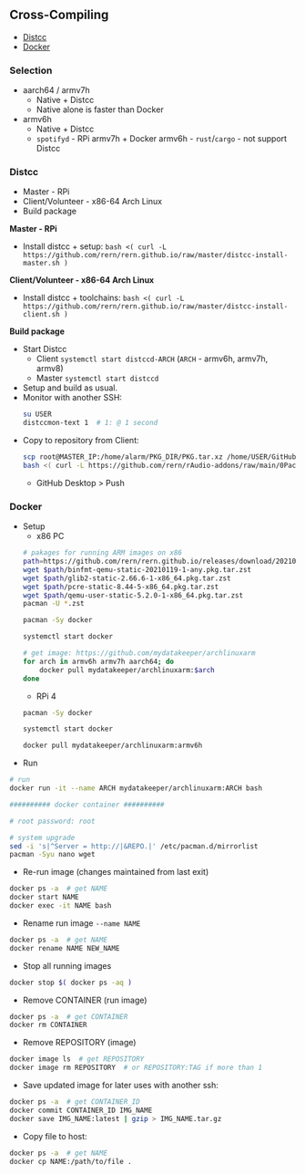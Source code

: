 Cross-Compiling
---
- [Distcc](#distcc)
- [Docker](#docker)

### Selection
- aarch64 / armv7h
	- Native + Distcc
	- Native alone is faster than Docker
- armv6h
	- Native + Distcc
	- `spotifyd` - RPi armv7h + Docker armv6h - `rust`/`cargo` - not support Distcc

### Distcc
- Master - RPi
- Client/Volunteer - x86-64 Arch Linux
- Build package

**Master - RPi**
- Install distcc + setup: `bash <( curl -L https://github.com/rern/rern.github.io/raw/master/distcc-install-master.sh )`

**Client/Volunteer - x86-64 Arch Linux**
- Install distcc + toolchains: `bash <( curl -L https://github.com/rern/rern.github.io/raw/master/distcc-install-client.sh )`

**Build package**
- Start Distcc
	- Client `systemctl start distccd-ARCH` (`ARCH` - armv6h, armv7h, armv8)
	- Master `systemctl start distccd`
- Setup and build as usual.
- Monitor with another SSH: 
	```sh
	su USER
	distccmon-text 1  # 1: @ 1 second
	```
- Copy to repository from Client:
	```sh
	scp root@MASTER_IP:/home/alarm/PKG_DIR/PKG.tar.xz /home/USER/GitHub/rern.github.io/ARCH
	bash <( curl -L https://github.com/rern/rAudio-addons/raw/main/0Packages/repoupdate.sh )	
	```
	- GitHub Desktop > Push


### Docker
- Setup
	- x86 PC
	```sh
	# pakages for running ARM images on x86
	path=https://github.com/rern/rern.github.io/releases/download/20210307
	wget $path/binfmt-qemu-static-20210119-1-any.pkg.tar.zst
	wget $path/glib2-static-2.66.6-1-x86_64.pkg.tar.zst
	wget $path/pcre-static-8.44-5-x86_64.pkg.tar.zst
	wget $path/qemu-user-static-5.2.0-1-x86_64.pkg.tar.zst
	pacman -U *.zst

	pacman -Sy docker

	systemctl start docker

	# get image: https://github.com/mydatakeeper/archlinuxarm
	for arch in armv6h armv7h aarch64; do
		docker pull mydatakeeper/archlinuxarm:$arch
	done
	```
	- RPi 4
	```sh
	pacman -Sy docker

	systemctl start docker
	
	docker pull mydatakeeper/archlinuxarm:armv6h
	```
- Run
```sh
# run
docker run -it --name ARCH mydatakeeper/archlinuxarm:ARCH bash

########## docker container ##########

# root password: root

# system upgrade
sed -i 's|^Server = http://|&REPO.|' /etc/pacman.d/mirrorlist
pacman -Syu nano wget
```
- Re-run image (changes maintained from last exit)
```sh
docker ps -a  # get NAME
docker start NAME
docker exec -it NAME bash
```
- Rename run image `--name NAME`
```sh
docker ps -a  # get NAME
docker rename NAME NEW_NAME
```
- Stop all running images
```sh
docker stop $( docker ps -aq )
```
- Remove CONTAINER (run image)
```sh
docker ps -a  # get CONTAINER
docker rm CONTAINER
```
- Remove REPOSITORY (image)
```sh
docker image ls  # get REPOSITORY
docker image rm REPOSITORY  # or REPOSITORY:TAG if more than 1
```
- Save updated image for later uses with another ssh:
```sh
docker ps -a  # get CONTAINER_ID
docker commit CONTAINER_ID IMG_NAME
docker save IMG_NAME:latest | gzip > IMG_NAME.tar.gz
```
- Copy file to host:
```sh
docker ps -a  # get NAME
docker cp NAME:/path/to/file .
```
